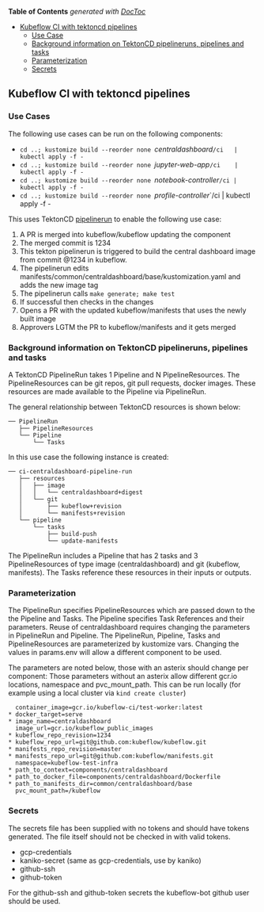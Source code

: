 <!-- START doctoc generated TOC please keep comment here to allow auto update -->
<!-- DON'T EDIT THIS SECTION, INSTEAD RE-RUN doctoc TO UPDATE -->
**Table of Contents**  *generated with [DocToc](https://github.com/thlorenz/doctoc)*

- [Kubeflow CI with tektoncd pipelines](#kubeflow-ci-with-tektoncd-pipelines)
  - [Use Case](#use-case)
  - [Background information on TektonCD pipelineruns, pipelines and tasks](#background-information-on-tektoncd-pipelineruns-pipelines-and-tasks)
  - [Parameterization](#parameterization)
  - [Secrets](#secrets)

<!-- END doctoc generated TOC please keep comment here to allow auto update -->

## Kubeflow CI with tektoncd pipelines

### Use Cases

The following use cases can be run on the following components:
- `cd ..; kustomize build --reorder none `*centraldashboard*`/ci   | kubectl apply -f -`
- `cd ..; kustomize build --reorder none `*jupyter-web-app*`/ci    | kubectl apply -f -`
- `cd ..; kustomize build --reorder none `*notebook-controller*`/ci | kubectl apply -f -`
- `cd ..; kustomize build --reorder none `*profile-controller*`/ci | kubectl apply -f -
 
This uses TektonCD [pipelinerun](https://github.com/tektoncd/pipeline/blob/master/docs/pipelineruns.md) to enable the following use case:

1. A PR is merged into kubeflow/kubeflow updating the component
1. The merged commit is 1234
1. This tekton pipelinerun is triggered to build the central dashboard image from commit @1234 in kubeflow.
1. The pipelinerun edits manifests/common/centraldashboard/base/kustomization.yaml and adds the new image tag
1. The pipelinerun calls `make generate; make test` 
1. If successful then checks in the changes 
1. Opens a PR with the updated kubeflow/manifests that uses the newly built image
1. Approvers LGTM the PR to kubeflow/manifests and it gets merged

### Background information on TektonCD pipelineruns, pipelines and tasks

A TektonCD PipelineRun takes 1 Pipeline and N PipelineResources.
The PipelineResources can be git repos, git pull requests, docker images.
These resources are made available to the Pipeline via PipelineRun.

The general relationship between TektonCD resources is shown below:

```
── PipelineRun
   ├── PipelineResources
   └── Pipeline
       └── Tasks
```

In this use case the following instance is created:

```
── ci-centraldashboard-pipeline-run
   ├── resources
   │   ├── image
   │   │   └── centraldashboard+digest
   │   └── git 
   │       ├── kubeflow+revision
   │       └── manifests+revision 
   └── pipeline
       └── tasks
           ├── build-push
           └── update-manifests
```

The PipelineRun includes a Pipeline that has 2 tasks and 3 PipelineResources of type image (centraldashboard) and git (kubeflow, manifests). The Tasks reference these resources in their inputs or outputs. 

### Parameterization 

The PipelineRun specifies PipelineResources which are passed down to the the Pipeline and Tasks.
The Pipeline specifies Task References and their parameters. 
Reuse of centraldashboard requires changing the parameters in PipelineRun and Pipeline.
The PipelineRun, Pipeline, Tasks and PipelineResources are parameterized by kustomize vars.
Changing the values in params.env will allow a different component to be used.

The parameters are noted below, those with an asterix should change per component:
Those parameters without an asterix allow different gcr.io locations, namespace and pvc_mount_path.
This can be run locally (for example using a local cluster via `kind create cluster`)

```
  container_image=gcr.io/kubeflow-ci/test-worker:latest
* docker_target=serve
* image_name=centraldashboard
  image_url=gcr.io/kubeflow_public_images
* kubeflow_repo_revision=1234
* kubeflow_repo_url=git@github.com:kubeflow/kubeflow.git
* manifests_repo_revision=master
* manifests_repo_url=git@github.com:kubeflow/manifests.git
  namespace=kubeflow-test-infra
* path_to_context=components/centraldashboard
* path_to_docker_file=components/centraldashboard/Dockerfile
* path_to_manifests_dir=common/centraldashboard/base
  pvc_mount_path=/kubeflow
```

### Secrets

The secrets file has been supplied with no tokens and should have tokens generated. 
The file itself should not be checked in with valid tokens. 
- gcp-credentials
- kaniko-secret (same as gcp-credentials, use by kaniko)
- github-ssh
- github-token

For the github-ssh and github-token secrets the kubeflow-bot github user should be used.
